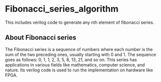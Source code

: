 # Fibonacci_series_algorithm
 This includes verilog code to generate any nth element of fibonacci series.

 ## About Fibonacci series
 The Fibonacci series is a sequence of numbers where each number is the sum of the two preceding ones, usually starting with 0 and 1. The sequence goes as follows: 0, 1, 1, 2, 3, 5, 8, 13, 21, and so on. This series has applications in various fields like mathematics, computer science, and nature.
 Its verilog code is used to run the implementation on hardware like FPGA.
